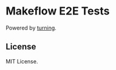 # Makeflow E2E Tests

Powered by [turning](https://github.com/makeflow/turning).

## License

MIT License.
